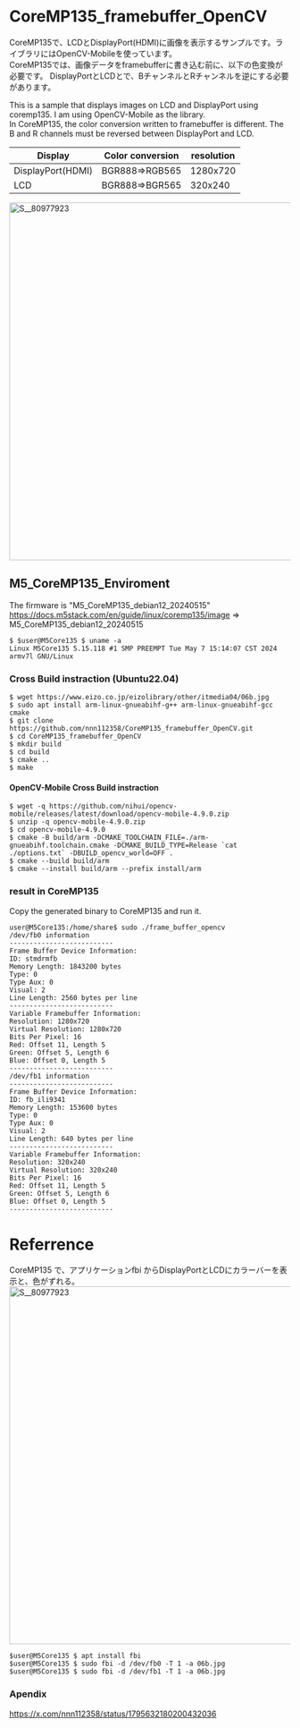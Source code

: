 # CoreMP135_framebuffer_OpenCV

CoreMP135で、LCDとDisplayPort(HDMI)に画像を表示するサンプルです。ライブラリにはOpenCV-Mobileを使っています。  
CoreMP135では、画像データをframebufferに書き込む前に、以下の色変換が必要です。  DisplayPortとLCDとで、BチャンネルとRチャンネルを逆にする必要があります。  

This is a sample that displays images on LCD and DisplayPort using coremp135. I am using OpenCV-Mobile as the library.  
In CoreMP135, the color conversion written to framebuffer is different.  The B and R channels must be reversed between DisplayPort and LCD.  


|Display|Color conversion | resolution |
|-------------| ------------- | ------------- |
|DisplayPort(HDMI)| BGR888⇒RGB565   |  1280x720   |
|LCD|BGR888⇒BGR565 | 320x240    |

<img width="640" alt="S__80977923" src="https://github.com/nnn112358/CoreMP135_framebuffer_OpenCV/assets/27625496/7253fda7-6f79-4ebc-9a60-d4bf5b55b4bf">

## M5_CoreMP135_Enviroment

The firmware is "M5_CoreMP135_debian12_20240515"  
https://docs.m5stack.com/en/guide/linux/coremp135/image ⇒ M5_CoreMP135_debian12_20240515	

```
$ $user@M5Core135 $ uname -a
Linux M5Core135 5.15.118 #1 SMP PREEMPT Tue May 7 15:14:07 CST 2024 armv7l GNU/Linux
```

### Cross Build instraction (Ubuntu22.04)

```
$ wget https://www.eizo.co.jp/eizolibrary/other/itmedia04/06b.jpg
$ sudo apt install arm-linux-gnueabihf-g++ arm-linux-gnueabihf-gcc cmake
$ git clone https://github.com/nnn112358/CoreMP135_framebuffer_OpenCV.git
$ cd CoreMP135_framebuffer_OpenCV
$ mkdir build
$ cd build
$ cmake ..
$ make
```

#### OpenCV-Mobile Cross Build instraction
```
$ wget -q https://github.com/nihui/opencv-mobile/releases/latest/download/opencv-mobile-4.9.0.zip
$ unzip -q opencv-mobile-4.9.0.zip
$ cd opencv-mobile-4.9.0
$ cmake -B build/arm -DCMAKE_TOOLCHAIN_FILE=./arm-gnueabihf.toolchain.cmake -DCMAKE_BUILD_TYPE=Release `cat ./options.txt` -DBUILD_opencv_world=OFF .
$ cmake --build build/arm
$ cmake --install build/arm --prefix install/arm
```


### result in CoreMP135
Copy the generated binary to CoreMP135 and run it.

```
user@M5Core135:/home/share$ sudo ./frame_buffer_opencv
/dev/fb0 information
--------------------------
Frame Buffer Device Information:
ID: stmdrmfb
Memory Length: 1843200 bytes
Type: 0
Type Aux: 0
Visual: 2
Line Length: 2560 bytes per line
--------------------------
Variable Framebuffer Information:
Resolution: 1280x720
Virtual Resolution: 1280x720
Bits Per Pixel: 16
Red: Offset 11, Length 5
Green: Offset 5, Length 6
Blue: Offset 0, Length 5
--------------------------
/dev/fb1 information
--------------------------
Frame Buffer Device Information:
ID: fb_ili9341
Memory Length: 153600 bytes
Type: 0
Type Aux: 0
Visual: 2
Line Length: 640 bytes per line
--------------------------
Variable Framebuffer Information:
Resolution: 320x240
Virtual Resolution: 320x240
Bits Per Pixel: 16
Red: Offset 11, Length 5
Green: Offset 5, Length 6
Blue: Offset 0, Length 5
--------------------------
```

# Referrence

CoreMP135 で、アプリケーションfbi からDisplayPortとLCDにカラーバーを表示と、色がずれる。 
<img width="640" alt="S__80977923" src="https://github.com/nnn112358/CoreMP135_framebuffer_OpenCV/assets/27625496/78c63160-3e39-43e0-bf4f-8327f33d26bf">

```
$user@M5Core135 $ apt install fbi
$user@M5Core135 $ sudo fbi -d /dev/fb0 -T 1 -a 06b.jpg
$user@M5Core135 $ sudo fbi -d /dev/fb1 -T 1 -a 06b.jpg
```

### Apendix

https://x.com/nnn112358/status/1795632180200432036



